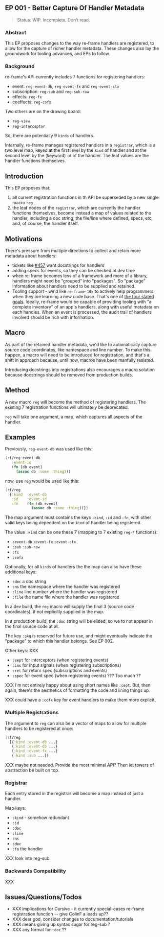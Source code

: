 ## EP 001 - Better Capture Of Handler Metadata  

> Status: WIP. Incomplete. Don't read.

### Abstract 

This EP proposes changes to the way re-frame handlers are registered, 
to allow for the capture of richer handler metadata. 
These changes also lay the groundwork for tooling advances, and EPs to follow.


### Background  

re-frame's API currently includes 7 functions for registering handlers:
  - event: `reg-event-db`, `reg-event-fx` and `reg-event-ctx`
  - subscription: `reg-sub` and `reg-sub-raw`
  - effects: `reg-fx`
  - coeffects: `reg-cofx`
 
Two others are on the drawing board: 
  - `reg-view`
  - `reg-interceptor`
  
So, there are potentially 9 `kinds` of handlers.

Internally, re-frame manages registered handlers in a `registrar`, which is a two level map, 
keyed at the first level by the `kind` of handler and at the second level by the (keyword) 
`id` of the handler. The leaf values are the handler functions themselves.
 
 
## Introduction 

This EP proposes that:
  1. all current registration functions in th API be superseded by a new single macro `reg`
  2. the leaf nodes of the `registrar`, which are currently the handler functions themselves, 
     become instead a map of values related to the handler, 
     including a doc string, the file/line where defined, specs, etc, and, of course, 
     the handler itself.


## Motivations

There's pressure from multiple directions to collect and retain more metadata about handlers: 
  - tickets like [#457](https://github.com/Day8/re-frame/issues/457) want docstrings for handlers
  - adding specs for events, so they can be checked at dev time
  - when re-frame becomes less of a framework and more of a library, handlers might 
    need be "grouped" into "packages". So "package" information about handlers need 
    to be supplied and retained.
  - Tooling support - we'd like `re-frame-10x` to actively help programmers when they are learning a 
    new code base. That's one of [the four stated goals](https://github.com/Day8/re-frame-10x#helps-me-how). 
    Ideally, re-frame would be capable of providing tooling with "a complete 
    inventory" of an app's handlers, along with useful
    metadata on each handles. When an event is processed, the audit trail of 
    handlers involved should be rich with information.

## Macro

As part of the retained handler metadata, we'd like to automatically capture 
source code coordinates, like namespace and line number.
To make this happen, a macro will need to be introduced for registration, and that's a shift in 
approach because, until now, macros have been manfully resisted.

Introducing docstrings into registrations also encourages 
a macro solution because docstrings should be removed from 
production builds.

## Method 

A new macro `reg` will become the method 
of registering handlers. The existing 7 registration functions
will ultimately be deprecated.

`reg` will take one argument, a map, which captures all aspects of 
the handler. 

## Examples

Previously, `reg-event-db` was used like this:
```clj
(rf/reg-event-db 
   :event-id 
   (fn [db event]
     (assoc db :some :thing)))
```

now, use `reg` would be used like this:
```clj
(rf/reg
  {:kind  :event-db
   :id    :event-id 
   :fn    (fn [db event]
            (assoc db :some :thing))})
```

The map argument must contains the keys `:kind`, `:id` and `:fn`, 
with other valid keys being dependent on the `kind` of 
handler being registered.

The value `:kind` can be one these 7 (mapping to 7 existing `reg-*` functions): 
  - `:event-db` `:event-fx` `:event-ctx`
  - `:sub` `:sub-raw`
  - `:fx`
  - `:cofx`
  
Optionally, for all `kinds` of handlers the 
the map can also have these additional keys:
   - `:doc` a doc string
   - `:ns` the namespace where the handler was registered 
   - `:line` line number where the handler was registered
   - `:file` the name file where the handler was registered

In a dev build, the `reg` macro will supply the final 3 (source code coordinates), 
if not explicitly supplied in the map. 

In a production build, the `:doc` string will be elided, so we to not
appear in the final source code at all. 

The key `:pkg` is reserved for future use, and might eventually indicate the 
"package" to which this handler belongs. See EP 002. 

Other keys:  XXX
  - `:cept` for interceptors (when registering events)
  - `:ins` for input signals (when registering subscriptions)
  - `:ret` for return spec (subscriptions and events)
  - `:spec` for event spec (when registering events)  ???  Too much ??

XXX I'm not entirely happy about using short names like `:cept`.  But, then 
again, there's the aesthetics  of formatting the code and lining things up.  

XXX could have a `:cofx` key for  event handlers to make them more explicit. 

### Multiple Registrations

The argument to `reg` can also be a vector of maps to allow
for multiple handlers to be registered at once:

```clj 
(rf/reg
  [{:kind :event-db ...}
   {:kind :event-db ...}
   {:kind :event-fx ...}
   {:kind :sub ...])
```

XXX maybe not needed. Provide the most minimal API? Then let towers of abstraction be built on top.

### Registrar 

Each entry stored in the registrar will become a map instead of just a handler. 

Map keys:
  - `:kind`  - somehow redundant 
  - `:id`
  - `:doc`
  - `:line`
  - `:ns`
  - `:doc`
  - `:fn` the handler
  
XXX look into reg-sub 

### Backwards Compatibility 

XXX

## Issues/Questions/Todos 

  - XXX implications for Cursive - it currently special-cases re-frame registration function -- give ColinF a leads up?? 
  - XXX dear god, consider changes to documentation/tutorials 
  - XXX means giving up syntax sugar for reg-sub ?
  - XXX any format for `:doc` ??



